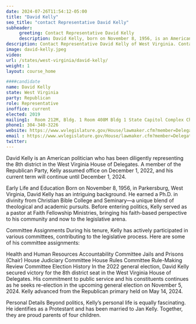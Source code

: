 ```yaml
---
date: 2024-07-26T11:54:12-05:00
title: "David Kelly"
seo_title: "contact Representative David Kelly"
subheader:
     greeting: Contact Representative David Kelly
     description: David Kelly, born on November 8, 1956, is an American politician affiliated with the Republican Party. He is a member of the West Virginia House of Delegates, representing District 8. He assumed office on December 1, 2022.
description: Contact Representative David Kelly of West Virginia. Contact information for David Kelly includes email address, phone number, and mailing address.
image: david-kelly.jpeg
video:
url: /states/west-virginia/david-kelly/
weight: 1
layout: course_home

####candidate
name: David Kelly
state: West Virginia
party: Republican
role: Representative
inoffice: current
elected: 2019
mailing1:  Room 212M, Bldg. 1 Room 408M Bldg 1 State Capitol Complex Charleston, WV 25305
phone1: 304-340-3226
website: https://www.wvlegislature.gov/House/lawmaker.cfm?member=Delegate%20Kelly/
email : https://www.wvlegislature.gov/House/lawmaker.cfm?member=Delegate%20Kelly/
twitter:
---
```

David Kelly is an American politician who has been diligently representing the 8th district in the West Virginia House of Delegates. A member of the Republican Party, Kelly assumed office on December 1, 2022, and his current term will continue until December 1, 2024.

Early Life and Education
Born on November 8, 1956, in Parkersburg, West Virginia, David Kelly has an intriguing background. He earned a Ph.D. in divinity from Christian Bible College and Seminary—a unique blend of theological and academic pursuits. Before entering politics, Kelly served as a pastor at Faith Fellowship Ministries, bringing his faith-based perspective to his community and now to the legislative arena.

Committee Assignments
During his tenure, Kelly has actively participated in various committees, contributing to the legislative process. Here are some of his committee assignments:

Health and Human Resources Accountability Committee
Jails and Prisons (Chair)
House Judiciary Committee
House Rules Committee
Rule-Making Review Committee
Election History
In the 2022 general election, David Kelly secured victory for the 8th district seat in the West Virginia House of Delegates. His commitment to public service and his constituents continues as he seeks re-election in the upcoming general election on November 5, 2024. Kelly advanced from the Republican primary held on May 14, 2024.

Personal Details
Beyond politics, Kelly’s personal life is equally fascinating. He identifies as a Protestant and has been married to Jan Kelly. Together, they are proud parents of four children.
